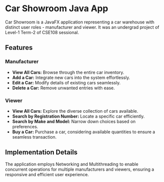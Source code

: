 # Car Showroom Java App

Car Showroom is a JavaFX application representing a car warehouse with distinct user roles - manufacturer and viewer. It was an undergrad project of Level-1 Term-2 of CSE108 sessional.

## Features

### Manufacturer
- **View All Cars:** Browse through the entire car inventory.
- **Add a Car:** Integrate new cars into the system effortlessly.
- **Edit a Car:** Modify details of existing cars seamlessly.
- **Delete a Car:** Remove unwanted entries with ease.

### Viewer
- **View All Cars:** Explore the diverse collection of cars available.
- **Search by Registration Number:** Locate a specific car efficiently.
- **Search by Make and Model:** Narrow down choices based on preferences.
- **Buy a Car:** Purchase a car, considering available quantities to ensure a seamless transaction.

## Implementation Details
The application employs Networking and Multithreading to enable concurrent operations for multiple manufacturers and viewers, ensuring a responsive and efficient user experience.
